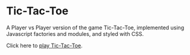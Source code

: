 # Tic-Tac-Toe

A Player vs Player version of the game Tic-Tac-Toe, implemented using Javascript factories and modules, and styled with CSS.

Click here to [play Tic-Tac-Toe](https://kluceycose.github.io/tic-tac-toe).